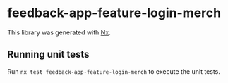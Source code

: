 # feedback-app-feature-login-merch

This library was generated with [Nx](https://nx.dev).

## Running unit tests

Run `nx test feedback-app-feature-login-merch` to execute the unit tests.
